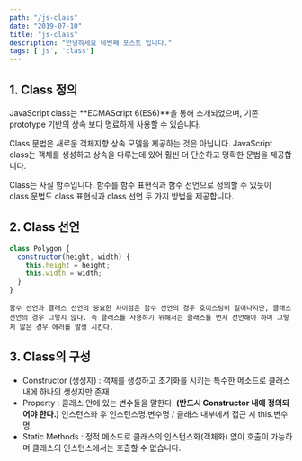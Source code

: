 ```yaml
---
path: "/js-class"
date: "2019-07-10"
title: "js-class"
description: "안녕하세요 네번째 포스트 입니다."
tags: ['js', 'class']
---
```


1\. Class 정의
------------

JavaScript class는 **ECMAScript 6(ES6)**을 통해 소개되었으며, 기존 prototype 기반의 상속 보다 명료하게 사용할 수 있습니다.

Class 문법은 새로운 객체지향 상속 모델을 제공하는 것은 아닙니다. JavaScript class는 객체를 생성하고 상속을 다루는데 있어 훨씬 더 단순하고 명확한 문법을 제공합니다.

Class는 사실 함수입니다. 함수를 함수 표현식과 함수 선언으로 정의할 수 있듯이 class 문법도 class 표현식과 class 선언 두 가지 방법을 제공합니다.

2\. Class 선언
------------

```js
class Polygon {
  constructor(height, width) {
    this.height = height;
    this.width = width;
  }
}
```

`함수 선언과 클래스 선언의 중요한 차이점은 함수 선언의 경우 호이스팅이 일어나지만, 클래스 선언의 경우 그렇지 않다. 즉 클래스를 사용하기 위해서는 클래스를 먼저 선언해야 하며 그렇지 않은 경우 에러를 발생 시킨다.`

3\. Class의 구성
-------------

* Constructor (생성자) : 객체를 생성하고 초기화를 시키는 특수한 메소드로 클래스 내에 하나의 생성자만 존재
* Property : 클래스 안에 있는 변수들을 말한다. **(반드시 Constructor 내에 정의되어야 한다.)** 인스턴스화 후 인스턴스명.변수명 / 클래스 내부에서 접근 시 this.변수명
* Static Methods : 정적 메소드로 클래스의 인스턴스화(객체화) 없이 호출이 가능하며 클래스의 인스턴스에서는 호출할 수 없습니다.



